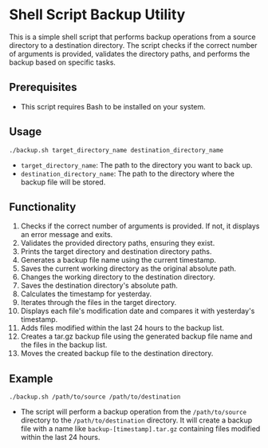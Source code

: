 # Shell Script Backup Utility

This is a simple shell script that performs backup operations from a source directory to a destination directory. The script checks if the correct number of arguments is provided, validates the directory paths, and performs the backup based on specific tasks.

## Prerequisites

- This script requires Bash to be installed on your system.

## Usage

```shell
./backup.sh target_directory_name destination_directory_name
```

- `target_directory_name`: The path to the directory you want to back up.
- `destination_directory_name`: The path to the directory where the backup file will be stored.

## Functionality

1. Checks if the correct number of arguments is provided. If not, it displays an error message and exits.
2. Validates the provided directory paths, ensuring they exist.
3. Prints the target directory and destination directory paths.
4. Generates a backup file name using the current timestamp.
5. Saves the current working directory as the original absolute path.
6. Changes the working directory to the destination directory.
7. Saves the destination directory's absolute path.
8. Calculates the timestamp for yesterday.
9. Iterates through the files in the target directory.
10. Displays each file's modification date and compares it with yesterday's timestamp.
11. Adds files modified within the last 24 hours to the backup list.
12. Creates a tar.gz backup file using the generated backup file name and the files in the backup list.
13. Moves the created backup file to the destination directory.

## Example

```shell
./backup.sh /path/to/source /path/to/destination
```

- The script will perform a backup operation from the `/path/to/source` directory to the `/path/to/destination` directory. It will create a backup file with a name like `backup-[timestamp].tar.gz` containing files modified within the last 24 hours.
